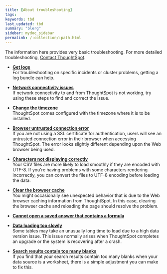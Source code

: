 ```yaml
---
title: [About troubleshooting]
tags:
keywords: tbd
last_updated: tbd
summary: "blerg"
sidebar: mydoc_sidebar
permalink: /:collection/:path.html
---
```

The information here provides very basic troubleshooting. For more detailed troubleshooting, [Contact ThoughtSpot](../misc/contact.html#).

-   **[Get logs](/admin/troubleshooting/get_logs.html)**  
For troubleshooting on specific incidents or cluster problems, getting a log bundle can help.
-   **[Network connectivity issues](/admin/troubleshooting/check_connectivity.html)**  
If network connectivity to and from ThoughtSpot is not working, try using these steps to find and correct the issue.
-   **[Change the timezone](/admin/troubleshooting/set_timezone.html)**  
ThoughtSpot comes configured with the timezone where it is to be installed.
-   **[Browser untrusted connection error](/admin/troubleshooting/certificate_warning.html)**  
If you are not using a SSL certificate for authentication, users will see an untrusted connection error in their browser when accessing ThoughtSpot. The error looks slightly different depending upon the Web browser being used.
-   **[Characters not displaying correctly](/admin/loading/char_encoding.html)**  
Your CSV files are more likely to load smoothly if they are encoded with UTF-8. If you're having problems with some characters rendering incorrectly, you can convert the files to UTF-8 encoding before loading the data.
-   **[Clear the browser cache](/admin/troubleshooting/clear_browser_cache.html)**  
You might occasionally see unexpected behavior that is due to the Web browser caching information from ThoughtSpot. In this case, clearing the browser cache and reloading the page should resolve the problem.
-   **[Cannot open a saved answer that contains a formula](/admin/troubleshooting/formula_date_problem.html)**  

-   **[Data loading too slowly](/admin/troubleshooting/data_loading_too_slowly.html)**  
Some tables may take an unusually long time to load due to a high data version issue. This issue normally arises when ThoughtSpot completes an upgrade or the system is recovering after a crash.
-   **[Search results contain too many blanks](/admin/troubleshooting/search_too_many_blanks.html)**  
If you find that your search results contain too many blanks when your data source is a worksheet, there is a simple adjustment you can make to fix this.
